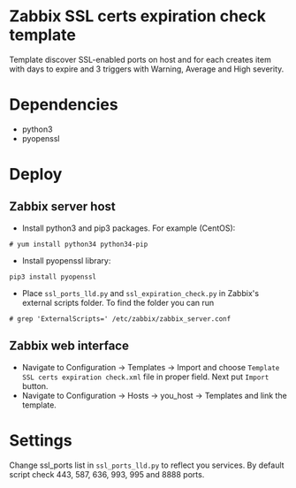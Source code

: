 # Zabbix SSL certs expiration check template
Template discover SSL-enabled ports on host and for each creates item with days to expire and 3 triggers with Warning, Average and High severity.

# Dependencies
* python3
* pyopenssl


# Deploy
## Zabbix server host
* Install python3 and pip3 packages. For example (CentOS):
```
# yum install python34 python34-pip
```
* Install pyopenssl library:
```
pip3 install pyopenssl
```
* Place `ssl_ports_lld.py` and `ssl_expiration_check.py` in Zabbix's external scripts folder.
To find the folder you can run
```
# grep 'ExternalScripts=' /etc/zabbix/zabbix_server.conf
```
## Zabbix web interface
* Navigate to Configuration → Templates → Import and choose `Template SSL certs expiration check.xml` file in proper field. Next put `Import` button.
* Navigate to Configuration → Hosts → you_host → Templates and link the template.

# Settings
Change ssl_ports list in `ssl_ports_lld.py` to reflect you services. By default script check 443, 587, 636, 993, 995 and 8888 ports.